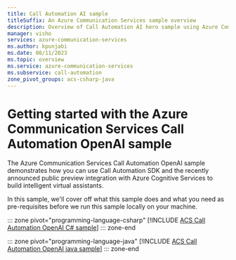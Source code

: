 ```yaml
---
title: Call Automation AI sample
titleSuffix: An Azure Communication Services sample overview
description: Overview of Call Automation AI hero sample using Azure Communication Services to enable developers to learn how to incorporate AI into their workflows.
manager: visho
services: azure-communication-services
ms.author: kpunjabi
ms.date: 08/11/2023
ms.topic: overview
ms.service: azure-communication-services
ms.subservice: call-automation
zone_pivot_groups: acs-csharp-java
---
```


# Getting started with the Azure Communication Services Call Automation OpenAI sample

The Azure Communication Services Call Automation OpenAI sample demonstrates how you can use Call Automation SDK and the recently announced public preview integration with Azure Cognitive Services to build intelligent virtual assistants.


In this sample, we'll cover off what this sample does and what you need as pre-requisites before we run this sample locally on your machine. 


::: zone pivot="programming-language-csharp"
[!INCLUDE [ACS Call Automation OpenAI C# sample](./includes/call-automation-ai-csharp.md)]
::: zone-end

::: zone pivot="programming-language-java"
[!INCLUDE [ACS Call Automation OpenAI java sample](./includes/call-automation-ai-java.md)]
::: zone-end
